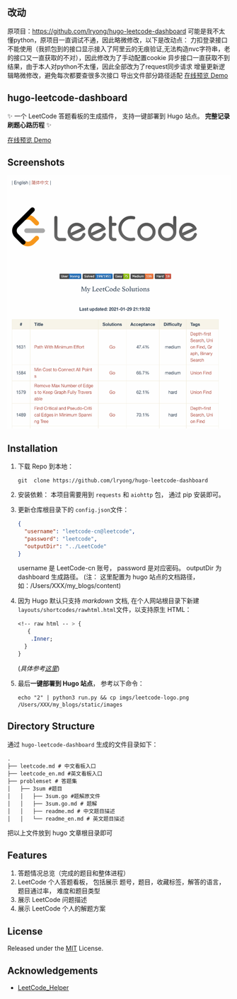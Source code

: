 ## 改动
原项目：https://github.com/lryong/hugo-leetcode-dashboard
可能是我不太懂python，原项目一直调试不通，因此略微修改，以下是改动点：
力扣登录接口不能使用（我抓包到的接口显示接入了阿里云的无痕验证,无法构造nvc字符串，老的接口又一直获取的不对），因此修改为了手动配置cookie
异步接口一直获取不到结果，由于本人对python不太懂，因此全部改为了request同步请求
增量更新逻辑略微修改，避免每次都要查很多次接口
导出文件部分路径适配
[在线预览 Demo](https://qisiii.github.io/leetcode/)
## hugo-leetcode-dashboard

✨ 一个 LeetCode 答题看板的生成插件， 支持一键部署到 Hugo 站点。 **完整记录刷题心路历程** ✨

[在线预览 Demo](https://blog.herbert.top/leetcode/)

## Screenshots

![leetcode-dashboard](https://raw.githubusercontent.com/lryong/hugo-leetcode-dashboard/master/imgs/leetcode_dashboard.png)

## Installation

1. 下载 Repo 到本地：

   ```shell
   git  clone https://github.com/lryong/hugo-leetcode-dashboard
   ```

2. 安装依赖： 本项目需要用到 `requests` 和 `aiohttp` 包， 通过 pip 安装即可。

3. 更新仓库根目录下的 `config.json`文件：

   ```json
   {
     "username": "leetcode-cn@leetcode",
     "password": "leetcode",
     "outputDir": "../LeetCode"
   }
   ```

   username 是 LeetCode-cn 账号， password 是对应密码。
   outputDir 为 dashboard 生成路径。 (注： 这里配置为 hugo 站点的文档路径， 如：/Users/XXX/my_blogs/content)

4. 因为 Hugo 默认只支持 _markdown_ 文档, 在个人网站根目录下新建 `layouts/shortcodes/rawhtml.html`文件，以支持原生 HTML：

   ```css
   <!-- raw html -- > {
      {
       .Inner;
     }
   }
   ```

   (_具体参考[这里](https://anaulin.org/blog/hugo-raw-html-shortcode/)_)

5. 最后**一键部署到 Hugo 站点**， 参考以下命令：

   ```shell
   echo "2" | python3 run.py && cp imgs/leetcode-logo.png /Users/XXX/my_blogs/static/images
   ```

## Directory Structure

通过 `hugo-leetcode-dashboard` 生成的文件目录如下：

```shell
.
├── leetcode.md # 中文看板入口
├── leetcode_en.md #英文看板入口
├── problemset # 答题集
│   ├── 3sum #题目
│   │   ├── 3sum.go #题解原文件
│   │   ├── 3sum.go.md # 题解
│   │   ├── readme.md # 中文题目描述
│   │   └── readme_en.md # 英文题目描述
```

把以上文件放到 hugo 文章根目录即可

## Features

1. 答题情况总览（完成的题目和整体进程）
2. LeetCode 个人答题看板， 包括展示 题号，题目，收藏标签，解答的语言， 题目通过率， 难度和题目类型
3. 展示 LeetCode 问题描述
4. 展示 LeetCode 个人的解题方案

## License

Released under the [MIT](https://github.com/lryong/hugo-leetcode-dashboard/blob/master/LICENSE) License.

## Acknowledgements

- [LeetCode_Helper](https://github.com/KivenCkl/LeetCode_Helper)
